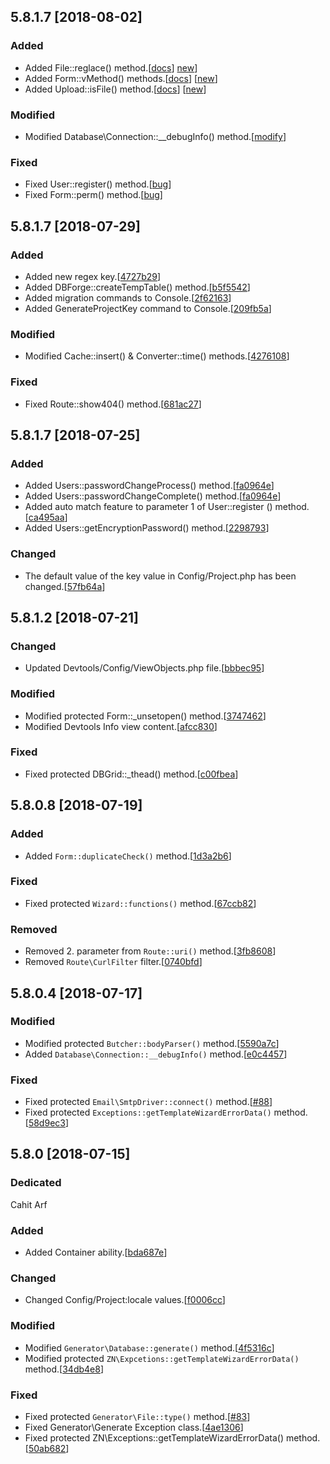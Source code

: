 ## 5.8.1.7 [2018-08-02]

### Added
* Added File::reglace() method.[[docs](https://docs.znframework.com/dosya-sistemi/dosya-kutuphanesi#reglace)] [new](https://github.com/znframework/fullpack-edition/commit/b5297c9df47286c6fbe3a6fa1beb5496c267e9e1#diff-daf302a1eba31443852b1215ad813fc6)]
* Added Form::vMethod() methods.[[docs](https://docs.znframework.com/onyuz-tasarimi/form-kutuphanesi#vMethod)] [[new](https://github.com/znframework/fullpack-edition/commit/b5297c9df47286c6fbe3a6fa1beb5496c267e9e1#diff-7621d6890f75a15bdd886cbe546f85e3)]
* Added Upload::isFile() method.[[docs](https://docs.znframework.com/dosya-sistemi/yukleme-kutuphanesi#isFile)] [[new](https://github.com/znframework/fullpack-edition/commit/1ee66e4b8c60b14275319d0fb3dbe380a5a9307d#diff-734a2ea3f2e96c955fb707d8ac3fc6c2)]

### Modified
* Modified Database\Connection::__debugInfo() method.[[modify](https://github.com/znframework/fullpack-edition/commit/1ee66e4b8c60b14275319d0fb3dbe380a5a9307d#diff-54a234aa2967b5e8c97827fb4652e0c7)]

### Fixed
* Fixed User::register() method.[[bug](https://github.com/znframework/fullpack-edition/commit/1ee66e4b8c60b14275319d0fb3dbe380a5a9307d#diff-2298793abc0ea143c1750da614a8870c)]
* Fixed Form::perm() method.[[bug](https://github.com/znframework/fullpack-edition/commit/1ee66e4b8c60b14275319d0fb3dbe380a5a9307d#diff-1e859290fc5fed4d0357740a79490a0c)]

## 5.8.1.7 [2018-07-29]

### Added
* Added new regex key.[[4727b29](https://github.com/znframework/fullpack-edition/commit/4727b296524ea999c14433c1858129a1b9acd49b)]
* Added DBForge::createTempTable() method.[[b5f5542](https://github.com/znframework/fullpack-edition/commit/b5f5542158780a2caeaf31d44a1f9e96b60da12a)]
* Added migration commands to Console.[[2f62163](https://github.com/znframework/fullpack-edition/commit/2f62163d0ee86951ad2e18d6196642def487f7b1)]
* Added GenerateProjectKey command to Console.[[209fb5a](https://github.com/znframework/fullpack-edition/commit/209fb5aac2b53c613ac6e089cf45fd4a7c6f34ac)]

### Modified
* Modified Cache::insert() & Converter::time() methods.[[4276108](https://github.com/znframework/fullpack-edition/commit/42761088ceb587b5c9dfe48c4c7d9074ffd8cb6b)]

### Fixed
* Fixed Route::show404() method.[[681ac27](https://github.com/znframework/fullpack-edition/commit/681ac27f533ef2557a6f1933664936befc2078c5)]

## 5.8.1.7 [2018-07-25]

### Added
* Added Users::passwordChangeProcess() method.[[fa0964e](https://github.com/znframework/fullpack-edition/commit/a510c464a43ab7243e7cfde7b76ebea5ed2056ef#diff-fa0964ebce72d866753862c35ee344e1)]
* Added Users::passwordChangeComplete() method.[[fa0964e](https://github.com/znframework/fullpack-edition/commit/a510c464a43ab7243e7cfde7b76ebea5ed2056ef#diff-fa0964ebce72d866753862c35ee344e1)]
* Added auto match feature to parameter 1 of User::register () method.[[ca495aa](https://github.com/znframework/fullpack-edition/commit/a510c464a43ab7243e7cfde7b76ebea5ed2056ef#diff-ca495aaab2b509c61246b4a640141acb)]
* Added Users::getEncryptionPassword() method.[[2298793](https://github.com/znframework/fullpack-edition/commit/a510c464a43ab7243e7cfde7b76ebea5ed2056ef#diff-2298793abc0ea143c1750da614a8870c)]

### Changed
* The default value of the key value in Config/Project.php has been changed.[[57fb64a](https://github.com/znframework/fullpack-edition/commit/57fb64ac5943f8286ca4121d8dc0964e9a32bc09)]

## 5.8.1.2 [2018-07-21]

### Changed
* Updated Devtools/Config/ViewObjects.php file.[[bbbec95](https://github.com/znframework/fullpack-edition/commit/bbbec955357443b5da0d92752263083e4f2585dd)]

### Modified
* Modified protected Form::_unsetopen() method.[[3747462](https://github.com/znframework/fullpack-edition/commit/37474629db8175cbe742e2327512d24c5421a8a2)]
* Modified Devtools Info view content.[[afcc830](https://github.com/znframework/fullpack-edition/commit/afcc8301087a34c3fc7da8e2faa2bf283af5d7b6)]

### Fixed
* Fixed protected DBGrid::_thead() method.[[c00fbea](https://github.com/znframework/fullpack-edition/commit/c00fbea9e1af520453d4124982ecd1619855be72)]

## 5.8.0.8 [2018-07-19]

### Added
* Added <code>Form::duplicateCheck()</code> method.[[1d3a2b6](https://github.com/znframework/fullpack-edition/pull/90/commits/1d3a2b68561f33d2fb59984f443a7e5be55f5155)]

### Fixed
* Fixed protected <code>Wizard::functions()</code> method.[[67ccb82](https://github.com/znframework/fullpack-edition/pull/90/commits/67ccb82cadab5e6042640f48f16d3a982d7f267d)]

### Removed
* Removed 2. parameter from <code>Route::uri()</code> method.[[3fb8608](https://github.com/znframework/fullpack-edition/pull/90/commits/3fb8608525f77b81a6006363d7d309d09e9d0cbc)]
* Removed <code>Route\CurlFilter</code> filter.[[0740bfd](https://github.com/znframework/fullpack-edition/pull/90/commits/0740bfde33b194ee03b1d5c94dd44149a46ba037)]

## 5.8.0.4 [2018-07-17]

### Modified
* Modified protected <code>Butcher::bodyParser()</code> method.[[5590a7c](https://github.com/znframework/fullpack-edition/commit/5590a7c7fac891f073a73a92387b7da94a61fe01)]
* Added <code>Database\Connection::__debugInfo()</code> method.[[e0c4457](https://github.com/znframework/fullpack-edition/commit/e0c445709aa006e424ae9da86fcb29db9ef0d0f2)]

### Fixed
* Fixed protected <code>Email\SmtpDriver::connect()</code> method.[[#88](https://github.com/znframework/fullpack-edition/commit/d51493498fcfe0e90901fde610ca75b6ee2d8f03)]
* Fixed protected <code>Exceptions::getTemplateWizardErrorData()</code> method.[[58d9ec3](https://github.com/znframework/fullpack-edition/commit/58d9ec366139b8563d44626b1d6bfd41ec4a89ff)]

## 5.8.0 [2018-07-15]

### Dedicated
Cahit Arf

### Added
* Added Container ability.[[bda687e](https://github.com/znframework/package-zerocore/commit/bda687e61ab185da4e91674c52229ab3e0ce5523)]

### Changed
* Changed Config/Project:locale values.[[f0006cc](https://github.com/znframework/fullpack-edition/commit/f0006ccf7a5f003edc20a30b2a5a6d12eeb150f5)]

### Modified
* Modified <code>Generator\Database::generate()</code> method.[[4f5316c](https://github.com/znframework/fullpack-edition/commit/4f5316c5f9da53483d7a03e9c71fa49ef2770bd6)]
* Modified protected <code>ZN\Expcetions::getTemplateWizardErrorData()</code> method.[[34db4e8](https://github.com/znframework/fullpack-edition/commit/34db4e87f36f8f05a3a589b02bae99a3188e1a25)]

### Fixed
* Fixed protected <code>Generator\File::type()</code> method.[[#83](https://github.com/znframework/fullpack-edition/commit/ea2ddfc18510bd5862da057265e93cf4f65e199e)]
* Fixed Generator\Generate Exception class.[[4ae1306](https://github.com/znframework/fullpack-edition/commit/4ae13066450988b14ba82d007d81d591038f31d0)]
* Fixed protected ZN\Exceptions::getTemplateWizardErrorData() method.[[50ab682](https://github.com/znframework/package-zerocore/commit/50ab6822f2686f9b7b41201ffe29e58d1d4fbbf8)]